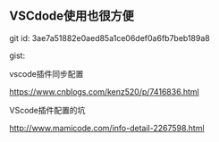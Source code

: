 ## VSCdode使用也很方便

git id: 3ae7a51882e0aed85a1ce06def0a6fb7beb189a8

gist: <script src="https://gist.github.com/yunzhongfan/c50cccc4d85e1037d1353876ca1ae6bf.js"></script>

vscode插件同步配置

https://www.cnblogs.com/kenz520/p/7416836.html

VScode插件配置的坑
 
 http://www.mamicode.com/info-detail-2267598.html



